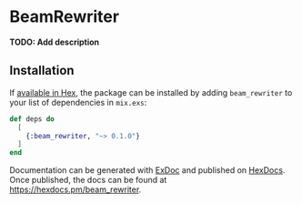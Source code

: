 # BeamRewriter

**TODO: Add description**

## Installation

If [available in Hex](https://hex.pm/docs/publish), the package can be installed
by adding `beam_rewriter` to your list of dependencies in `mix.exs`:

```elixir
def deps do
  [
    {:beam_rewriter, "~> 0.1.0"}
  ]
end
```

Documentation can be generated with [ExDoc](https://github.com/elixir-lang/ex_doc)
and published on [HexDocs](https://hexdocs.pm). Once published, the docs can
be found at <https://hexdocs.pm/beam_rewriter>.

